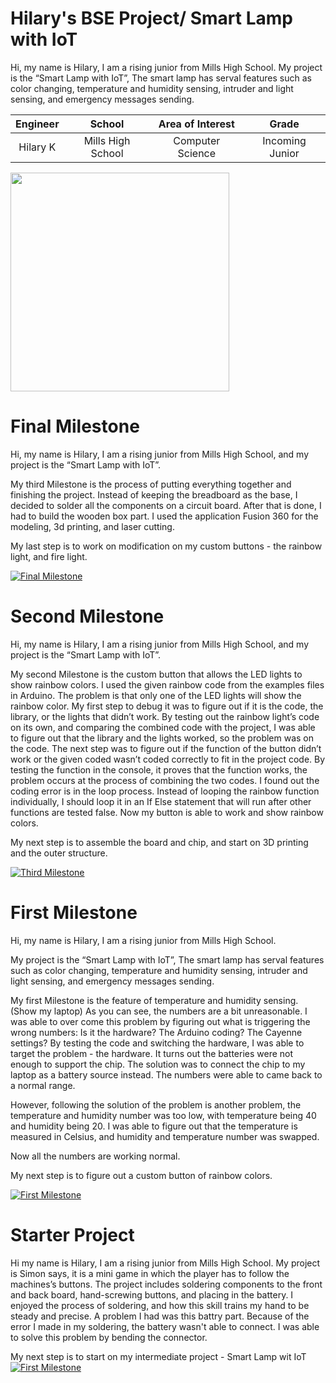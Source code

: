 ﻿# Hilary's BSE Project/ Smart Lamp with IoT
Hi, my name is Hilary, I am a rising junior from Mills High School.
My project is the “Smart Lamp with IoT”, The smart lamp has serval features such as color changing, temperature and humidity sensing, intruder and light sensing, and emergency messages sending.

| **Engineer** | **School** | **Area of Interest** | **Grade** |
|:--:|:--:|:--:|:--:|
| Hilary K | Mills High School | Computer Science | Incoming Junior

<img src="https://user-images.githubusercontent.com/108752010/178612288-b9136fd4-cb0e-4718-b4b0-2e7094008912.JPG" style="width:350px;"/>
  
# Final Milestone
Hi, my name is Hilary, I am a rising junior from Mills High School, and my project is the “Smart Lamp with IoT”.

My third Milestone is the process of putting everything together and finishing the project. Instead of keeping the breadboard as the base, I decided to solder all the components on a circuit board. After that is done, I had to build the wooden box part. I used the application Fusion 360  for the modeling, 3d printing, and laser cutting. 

My last step is to work on modification on my custom buttons - the rainbow light, and fire light. 

[![Final Milestone](https://user-images.githubusercontent.com/108752010/178611698-69fe3fcc-8a26-4a75-8c77-b7e4e0a1a461.png)](https://www.youtube.com/watch?v=F7M7imOVGug&feature=emb_logo "Final Milestone")

# Second Milestone
Hi, my name is Hilary, I am a rising junior from Mills High School, and my project is the “Smart Lamp with IoT”.

My second Milestone is the custom button that allows the LED lights to show rainbow colors. I used the given rainbow code from the examples files in Arduino. The problem is that only one of the LED lights will show the rainbow color. My first step to debug it was to figure out if it is the code, the library, or the lights that didn’t work. By testing out the rainbow light’s code on its own, and comparing the combined code with the project, I was able to figure out that the library and the lights worked, so the problem was on the code. The next step was to figure out if the function of the button didn’t work or the given coded wasn’t coded correctly to fit in the project code. By testing the function in the console, it proves that the function works, the problem occurs at the process of combining the two codes. I found out the coding error is in the loop process. Instead of looping the rainbow function individually, I should loop it in an If Else statement that will run after other functions are tested false. Now my button is able to work and show rainbow colors. 

My next step is to assemble the board and chip, and start on 3D printing and the outer structure. 

[![Third Milestone](https://user-images.githubusercontent.com/108752010/178610236-624f47c4-310c-4763-8c03-d858d7c9a089.jpeg)](https://www.youtube.com/watch?v=ynWwDvlZqUM&ab_channel=BlueStampEng)

# First Milestone
Hi, my name is Hilary, I am a rising junior from Mills High School.

My project is the “Smart Lamp with IoT”, The smart lamp has serval features such as color changing, temperature and humidity sensing, intruder and light sensing, and emergency messages sending.

My first Milestone is the feature of temperature and humidity sensing. (Show my laptop) As you can see, the numbers are a bit unreasonable. I was able to over come this problem by figuring out what is triggering the wrong numbers: Is it the hardware? The Arduino coding? The Cayenne settings? By testing the code and switching the hardware, I was able to target the problem - the hardware. It turns out the batteries were not enough to support the chip. The solution was to connect the chip to my laptop as a battery source instead. The numbers were able to came back to a normal range.

However, following the solution of the problem is another problem, the temperature and humidity number was too low, with temperature being 40 and humidity being 20. I was able to figure out that the temperature is measured in Celsius, and humidity and temperature number was swapped. 

Now all the numbers are working normal. 

My next step is to figure out a custom button of rainbow colors.

[![First Milestone](https://user-images.githubusercontent.com/108752010/178080431-8f142c4e-17eb-47e7-bc37-a6b94c5b10f7.jpeg)](https://www.youtube.com/watch?v=jqHe9Xb36Eg&ab_channel=BlueStampEng)

# Starter Project
Hi my name is Hilary, I am a rising junior from Mills High School. My project is Simon says, it is a mini game in which the player has to follow the machines’s buttons. The project includes soldering components to the front and back board, hand-screwing buttons, and placing in the battery. I enjoyed the process of soldering, and how this skill trains my hand to be steady and precise. A problem I had was this battry part. Because of the error I made in my soldering, the battery wasn't able to connect. I was able to solve this problem by bending the connector. 

My next step is to start on my intermediate project - Smart Lamp wit IoT
[![First Milestone](https://user-images.githubusercontent.com/108752010/178080104-45718da7-fc1f-4e56-b060-e3917ab367a3.jpeg)](https://www.youtube.com/watch?v=L7IjhdDTc64&ab_channel=BlueStampEng "First Milestone")
